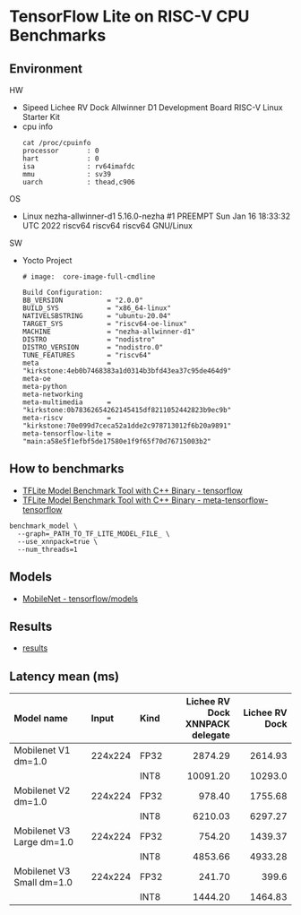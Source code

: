 
# TensorFlow Lite on RISC-V CPU Benchmarks

## Environment

HW
  - Sipeed Lichee RV Dock Allwinner D1 Development Board RISC-V Linux Starter Kit
  - cpu info
    ```
    cat /proc/cpuinfo 
    processor       : 0
    hart            : 0
    isa             : rv64imafdc
    mmu             : sv39
    uarch           : thead,c906
    ```

OS
  - Linux nezha-allwinner-d1 5.16.0-nezha #1 PREEMPT Sun Jan 16 18:33:32 UTC 2022 riscv64 riscv64 riscv64 GNU/Linux

SW
  - Yocto Project
    ```
    # image:  core-image-full-cmdline

    Build Configuration:
    BB_VERSION           = "2.0.0"
    BUILD_SYS            = "x86_64-linux"
    NATIVELSBSTRING      = "ubuntu-20.04"
    TARGET_SYS           = "riscv64-oe-linux"
    MACHINE              = "nezha-allwinner-d1"
    DISTRO               = "nodistro"
    DISTRO_VERSION       = "nodistro.0"
    TUNE_FEATURES        = "riscv64"
    meta                 = "kirkstone:4eb0b7468383a1d0314b3bfd43ea37c95de464d9"
    meta-oe              
    meta-python          
    meta-networking      
    meta-multimedia      = "kirkstone:0b78362654262145415df8211052442823b9ec9b"
    meta-riscv           = "kirkstone:70e099d7ceca52a1dde2c978713012f6b20a9891"
    meta-tensorflow-lite = "main:a58e5f1efbf5de17580e1f9f65f70d76715003b2"
    ```

## How to benchmarks
- [TFLite Model Benchmark Tool with C++ Binary - tensorflow](https://github.com/tensorflow/tensorflow/tree/v2.9.1/tensorflow/lite/tools/benchmark)
- [TFLite Model Benchmark Tool with C++ Binary - meta-tensorflow-tensorflow](https://github.com/NobuoTsukamoto/meta-tensorflow-lite/blob/main/doc/tensorflow-lite-benchmark.md)

```
benchmark_model \
  --graph=_PATH_TO_TF_LITE_MODEL_FILE_ \
  --use_xnnpack=true \
  --num_threads=1
```

## Models
- [MobileNet - tensorflow/models](https://github.com/tensorflow/models/tree/master/research/slim/nets/mobilenet)

## Results
- [results](./results)

## Latency mean (ms)

| Model name                | Input   | Kind | Lichee RV Dock<br>XNNPACK delegate | Lichee RV Dock |
|:--------------------------|:--------|:-----|-----------------------------------:|---------------:|
| Mobilenet V1 dm=1.0       | 224x224 | FP32 |  2874.29                           |        2614.93 |
|                           |         | INT8 | 10091.20                           |       10293.0  |
| Mobilenet V2  dm=1.0      | 224x224 | FP32 |   978.40                           |        1755.68 |
|                           |         | INT8 |  6210.03                           |        6297.27 |
| Mobilenet V3 Large dm=1.0 | 224x224 | FP32 |   754.20                           |        1439.37 |
|                           |         | INT8 |  4853.66                           |        4933.28 |
| Mobilenet V3 Small dm=1.0 | 224x224 | FP32 |   241.70                           |         399.6  |
|                           |         | INT8 |  1444.20                           |        1464.83 |
